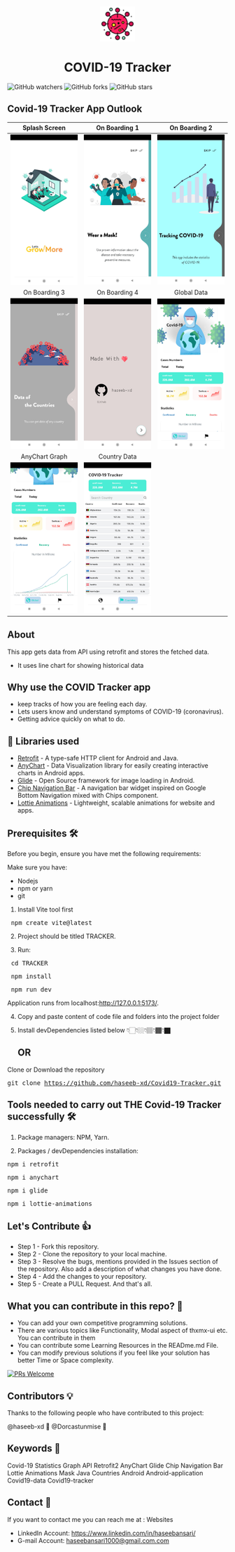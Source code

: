 <p align="center">
    <a>
    <img src="media/covid_icon.png" width="80" height="80"/>
    </a>
    <h1 align="center">COVID-19 Tracker</h1>
</p>

![GitHub watchers](https://img.shields.io/github/watchers/haseeb-xd/Covid19-Tracker?style=social)
![GitHub forks](https://img.shields.io/github/forks/haseeb-xd/Covid19-Tracker?style=social)
![GitHub stars](https://img.shields.io/github/stars/haseeb-xd/Covid19-Tracker?style=social)


##  Covid-19 Tracker App Outlook
| Splash Screen | On Boarding 1 |  On Boarding 2 |
|:-:|:-:|:-:|
| ![Fist](media/screenshot_1.jpg?raw=true) | ![3](media/screenshot_2.jpg?raw=true) | ![3](media/screenshot_3.jpg?raw=true) |
| On Boarding 3 | On Boarding 4 |  Global Data |
| ![4](media/screenshot_4.jpg?raw=true) | ![5](media/screenshot_5.jpg?raw=true) | ![6](media/screenshot_6.jpg?raw=true) |
| AnyChart Graph | Country Data |  
| ![7](media/screenshot_7.jpg?raw=true) | ![8](media/screenshot_8.jpg?raw=true) | 


## About
This app gets data from API using retrofit and stores the fetched data.
- It uses line chart for showing historical data 

## Why use the COVID Tracker app
- keep tracks of how you are feeling each day.
- Lets users know and understand symptoms of COVID-19 (coronavirus).
- Getting advice quickly on what to do.

## 📃 Libraries used
- [Retrofit](https://square.github.io/retrofit/) - A type-safe HTTP client for Android and Java.
- [AnyChart](https://github.com/AnyChart/AnyChart-Android) - Data Visualization library for easily creating interactive charts in Android apps.
- [Glide](https://github.com/bumptech/glide) - Open Source framework for image loading in Android.
- [Chip Navigation Bar](https://github.com/ismaeldivita/chip-navigation-bar) - A navigation bar widget inspired on Google Bottom Navigation mixed with Chips component.
- [Lottie Animations](https://lottiefiles.com/) - Lightweight, scalable animations for website and apps.


## Prerequisites 🛠️

Before you begin, ensure you have met the following requirements:

Make sure you have:

-   Nodejs
-   npm or yarn
-   git

  1.  Install Vite tool first
  <pre> npm create vite@latest </pre>

  2. Project should be titled TRACKER.

  3.  Run:
  <pre> cd TRACKER </pre>
  <pre> npm install </pre>
  <pre> npm run dev </pre>
  Application runs from localhost:http://127.0.0.1:5173/.

  4. Copy and paste content of code file and folders into the project folder

  5. Install devDependencies listed below 👇🏻👇🏼👇🏽👇🏾👇🏿

     ## OR

Clone or Download the repository 
    <pre>git clone https://github.com/haseeb-xd/Covid19-Tracker.git </pre>


## Tools needed to carry out THE Covid-19 Tracker successfully 🛠️
1. Package managers: NPM, Yarn.

2. Packages / devDependencies installation: 
<pre>npm i retrofit </pre>
<pre>npm i anychart </pre>  
<pre>npm i glide</pre>
<pre>npm i lottie-animations</pre>    

## Let's Contribute 👍

-   Step 1 - Fork this repository.
-   Step 2 - Clone the repository to your local machine.
-   Step 3 - Resolve the bugs, mentions provided in the Issues section of the repository. Also add a description of what changes you have done.
-   Step 4 - Add the changes to your repository.
-   Step 5 - Create a PULL Request. And that's all.

## What you can contribute in this repo? 👊

-   You can add your own competitive programming solutions.
-   There are various topics like Functionality, Modal aspect of thxmx-ui etc. You can contribute in them
-   You can contribute some Learning Resources in the READme.md File.
-   You can modify previous solutions if you feel like your solution has better Time or Space complexity.

[![PRs Welcome](https://img.shields.io/badge/PRs-welcome-brightgreen.svg?style=flat-square)](http://makeapullrequest.com)

## Contributors 💡
Thanks to the following people who have contributed to this project:

@haseeb-xd 📖
@Dorcastunmise 🐛

## Keywords 🤌
Covid-19 Statistics Graph API Retrofit2 AnyChart Glide Chip Navigation Bar Lottie Animations 
Mask Java Countries Android Android-application Covid19-data Covid19-tracker

## Contact 👋 

If you want to contact me you can reach me at :
     Websites
-   LinkedIn Account: https://www.linkedin.com/in/haseebansari/
-   G-mail Account: haseebansari1000@gmail.com.com




